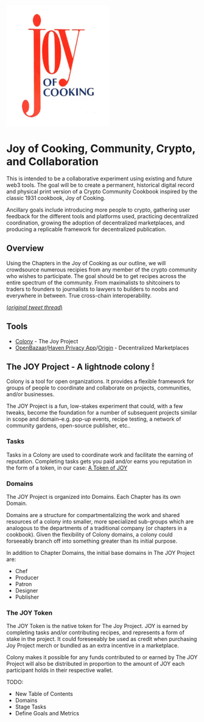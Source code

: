 ![Joy of Cooking Cover](./images/joyOfCookingCover.png)


# Joy of Cooking, Community, Crypto, and Collaboration
This is intended to be a collaborative experiment using existing and future web3 tools. The goal will be to create a permanent, historical digital record and physical print version of a Crypto Community Cookbook inspired by the classic 1931 cookbook, Joy of Cooking.

Ancillary goals include introducing more people to crypto, gathering user feedback for the different tools and platforms used, practicing decentralized coordination, growing the adoption of decentralized marketplaces, and producing a replicable framework for decentralized publication.

## Overview
Using the Chapters in the Joy of Cooking as our outline, we will crowdsource numerous recipies from any member of the crypto community who wishes to participate. The goal should be to get recipes across the entire spectrum of the community. From maximalists to shitcoiners to traders to founders to journalists to lawyers to builders to noobs and everywhere in between. True cross-chain interoperability.

[(_original tweet thread_)](https://twitter.com/heychase_/status/1122515244616646657)

## Tools
- [Colony](https://colony.io/colony/joy) - The Joy Project
- [OpenBazaar](https://openbazaar.org)/[Haven Privacy App](http://gethaven.app)/[Origin](https://www.originprotocol.com/en) - Decentralized Marketplaces

## The JOY Project - A lightnode colony 🕯
Colony is a tool for open organizations. It provides a flexible framework for groups of people to coordinate and collaborate on projects, communities, and/or businesses.

The JOY Project is a fun, low-stakes experiment that could, with a few tweaks, become the foundation for a number of subsequent projects similar in scope and domain–e.g. pop-up events, recipe testing, a network of community gardens, open-source publisher, etc..


### Tasks
Tasks in a Colony are used to coordinate work and facilitate the earning of reputation. Completing tasks gets you paid and/or earns you reputation in the form of a token, in our case: [A Token of JOY](https://etherscan.io/token/0xd9fba6e4bcc44e3429ae4aea0fa480cb451f3ea9)

### Domains
The JOY Project is organized into Domains. Each Chapter has its own Domain.

Domains are a structure for compartmentalizing the work and shared resources of a colony into smaller, more specialized sub-groups which are analogous to the departments of a traditional company (or chapters in a cookbook). Given the flexibility of Colony domains, a colony could forseeably branch off into something greater than its initial purpose.

In addition to Chapter Domains, the initial base domains in The JOY Project are:
- Chef
- Producer
- Patron
- Designer
- Publisher


### The JOY Token
The JOY Token is the native token for The Joy Project. JOY is earned by completing tasks and/or contributing recipes, and represents a form of stake in the project. It could foreseeably be used as credit when purchasing Joy Project merch or bundled as an extra incentive in a marketplace.

Colony makes it possible for any funds contributed to or earned by The JOY Project will also be distributed in proportion to the amount of JOY each participant holds in their respective wallet.

TODO:
- New Table of Contents
- Domains
- Stage Tasks
- Define Goals and Metrics


